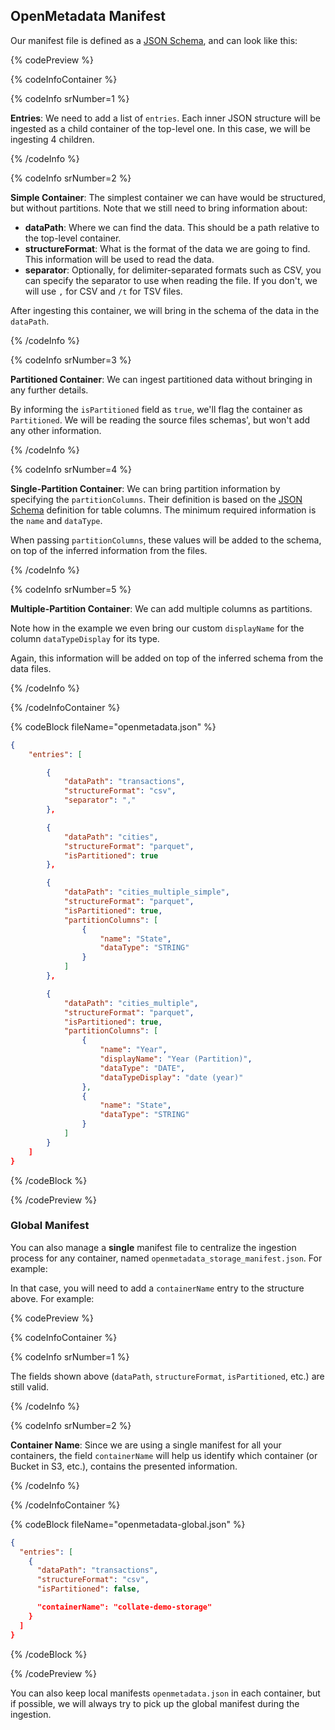 ## OpenMetadata Manifest

Our manifest file is defined as a [JSON Schema](https://github.com/open-metadata/OpenMetadata/blob/main/openmetadata-spec/src/main/resources/json/schema/metadataIngestion/storage/containerMetadataConfig.json),
and can look like this:

{% codePreview %}

{% codeInfoContainer %}

{% codeInfo srNumber=1 %}

**Entries**: We need to add a list of `entries`. Each inner JSON structure will be ingested as a child container of the top-level
one. In this case, we will be ingesting 4 children.

{% /codeInfo %}

{% codeInfo srNumber=2 %}

**Simple Container**: The simplest container we can have would be structured, but without partitions. Note that we still
need to bring information about:

- **dataPath**: Where we can find the data. This should be a path relative to the top-level container.
- **structureFormat**: What is the format of the data we are going to find. This information will be used to read the data.
- **separator**: Optionally, for delimiter-separated formats such as CSV, you can specify the separator to use when reading the file.
  If you don't, we will use `,` for CSV and `/t` for TSV files.

After ingesting this container, we will bring in the schema of the data in the `dataPath`.

{% /codeInfo %}

{% codeInfo srNumber=3 %}

**Partitioned Container**: We can ingest partitioned data without bringing in any further details.

By informing the `isPartitioned` field as `true`, we'll flag the container as `Partitioned`. We will be reading the
source files schemas', but won't add any other information.

{% /codeInfo %}

{% codeInfo srNumber=4 %}

**Single-Partition Container**: We can bring partition information by specifying the `partitionColumns`. Their definition
is based on the [JSON Schema](https://github.com/open-metadata/OpenMetadata/blob/main/openmetadata-spec/src/main/resources/json/schema/entity/data/table.json#L232)
definition for table columns. The minimum required information is the `name` and `dataType`.

When passing `partitionColumns`, these values will be added to the schema, on top of the inferred information from the files.

{% /codeInfo %}

{% codeInfo srNumber=5 %}

**Multiple-Partition Container**: We can add multiple columns as partitions.

Note how in the example we even bring our custom `displayName` for the column `dataTypeDisplay` for its type.

Again, this information will be added on top of the inferred schema from the data files.

{% /codeInfo %}

{% /codeInfoContainer %}

{% codeBlock fileName="openmetadata.json" %}

```json {% srNumber=1 %}
{
    "entries": [
```
```json {% srNumber=2 %}
        {
            "dataPath": "transactions",
            "structureFormat": "csv",
            "separator": ","
        },
```
```json {% srNumber=3 %}
        {
            "dataPath": "cities",
            "structureFormat": "parquet",
            "isPartitioned": true
        },
```
```json {% srNumber=4 %}
        {
            "dataPath": "cities_multiple_simple",
            "structureFormat": "parquet",
            "isPartitioned": true,
            "partitionColumns": [
                {
                    "name": "State",
                    "dataType": "STRING"
                }
            ]
        },
```
```json {% srNumber=5 %}
        {
            "dataPath": "cities_multiple",
            "structureFormat": "parquet",
            "isPartitioned": true,
            "partitionColumns": [
                {
                    "name": "Year",
                    "displayName": "Year (Partition)",
                    "dataType": "DATE",
                    "dataTypeDisplay": "date (year)"
                },
                {
                    "name": "State",
                    "dataType": "STRING"
                }
            ]
        }
    ]
}
```

{% /codeBlock %}

{% /codePreview %}


### Global Manifest

You can also manage a **single** manifest file to centralize the ingestion process for any container, named `openmetadata_storage_manifest.json`. For example:

In that case,
you will need to add a `containerName` entry to the structure above. For example:

{% codePreview %}

{% codeInfoContainer %}

{% codeInfo srNumber=1 %}

The fields shown above (`dataPath`, `structureFormat`, `isPartitioned`, etc.) are still valid.

{% /codeInfo %}

{% codeInfo srNumber=2 %}

**Container Name**: Since we are using a single manifest for all your containers, the field `containerName` will
help us identify which container (or Bucket in S3, etc.), contains the presented information.

{% /codeInfo %}

{% /codeInfoContainer %}

{% codeBlock fileName="openmetadata-global.json" %}

```json {% srNumber=1 %}
{
  "entries": [
    {
      "dataPath": "transactions",
      "structureFormat": "csv",
      "isPartitioned": false,
```

```json {% srNumber=2 %}
      "containerName": "collate-demo-storage"
    }
  ]
}
```

{% /codeBlock %}

{% /codePreview %}

You can also keep local manifests `openmetadata.json` in each container, but if possible, we will always try to pick up the global manifest
during the ingestion.
